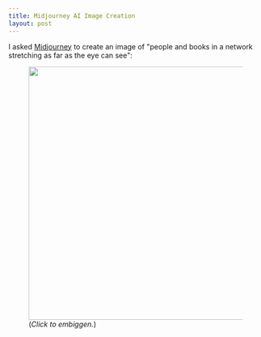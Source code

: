 ```yaml
---
title: Midjourney AI Image Creation
layout: post
---
```


I asked [Midjourney](https://www.midjourney.com/home/) to create an image of "people and books in a network stretching as far as the eye can see":

<figure>
<a href="https://s3.us-east-2.amazonaws.com/media.johnlaudun.net/johnlaudun_oil_painting_of_a_network_of_people_and_books_stretc_3b003ae7-146d-4947-9ac1-ba431842e253.png">
<img src="https://s3.us-east-2.amazonaws.com/media.johnlaudun.net/johnlaudun_oil_painting_of_a_network_of_people_and_books_stretc_3b003ae7-146d-4947-9ac1-ba431842e253.png"
width="500"
alt=""></a>
<figcaption> (<em>Click to embiggen.</em>)</figcaption>
</figure>
